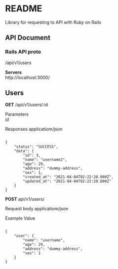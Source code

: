 # README
Library for requesting to API with Ruby on Rails

## API Document
### Rails API proto
/api/v1/users

**Servers**  
http://localhost:3000/

## Users  
**GET** /api/v1/users/:id  

Parameters  
*id*  

Responses   applicatiom/json 

```

{
    "status": "SUCCESS",
    "data": {
        "id": 3,
        "name": "username2",
        "age": 29,
        "address": "dummy-address",
        "sex": 1,
        "created_at": "2021-04-04T02:22:20.000Z",
        "updated_at": "2021-04-04T02:22:20.000Z"
    }
}

```


**POST** api/v1/users/

Request body  applicatiom/json  

Example Value

```

{
    "user": {
        "name": "username",
        "age": 29,
        "address": "dummy-address",
        "sex": 1
    }
}

```
